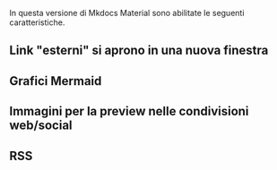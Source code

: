 In questa versione di Mkdocs Material sono abilitate le seguenti caratteristiche.

## Link "esterni" si aprono in una nuova finestra

## Grafici Mermaid

## Immagini per la preview nelle condivisioni web/social

## RSS
